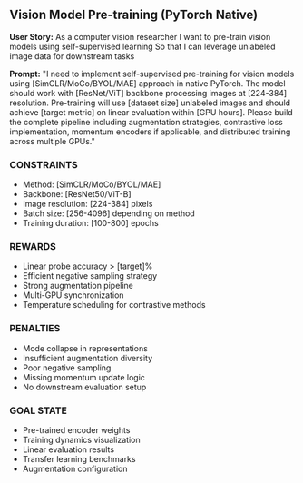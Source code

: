 ## Vision Model Pre-training (PyTorch Native)

**User Story:**
As a computer vision researcher
I want to pre-train vision models using self-supervised learning
So that I can leverage unlabeled image data for downstream tasks

**Prompt:**
"I need to implement self-supervised pre-training for vision models using [SimCLR/MoCo/BYOL/MAE] approach in native PyTorch. The model should work with [ResNet/ViT] backbone processing images at [224-384] resolution. Pre-training will use [dataset size] unlabeled images and should achieve [target metric] on linear evaluation within [GPU hours]. Please build the complete pipeline including augmentation strategies, contrastive loss implementation, momentum encoders if applicable, and distributed training across multiple GPUs."

### CONSTRAINTS
- Method: [SimCLR/MoCo/BYOL/MAE]
- Backbone: [ResNet50/ViT-B]
- Image resolution: [224-384] pixels
- Batch size: [256-4096] depending on method
- Training duration: [100-800] epochs

### REWARDS
- Linear probe accuracy > [target]%
- Efficient negative sampling strategy
- Strong augmentation pipeline
- Multi-GPU synchronization
- Temperature scheduling for contrastive methods

### PENALTIES
- Mode collapse in representations
- Insufficient augmentation diversity
- Poor negative sampling
- Missing momentum update logic
- No downstream evaluation setup

### GOAL STATE
- Pre-trained encoder weights
- Training dynamics visualization
- Linear evaluation results
- Transfer learning benchmarks
- Augmentation configuration